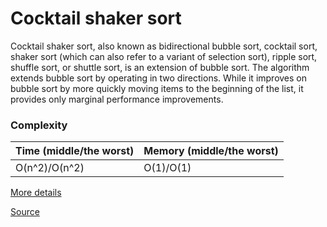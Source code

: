 # Cocktail shaker sort

Cocktail shaker sort, also known as bidirectional bubble sort, cocktail sort, shaker sort (which can also refer to a variant of selection sort), ripple sort, shuffle sort, or shuttle sort, is an extension of bubble sort. The algorithm extends bubble sort by operating in two directions. While it improves on bubble sort by more quickly moving items to the beginning of the list, it provides only marginal performance improvements.

### Complexity

| Time (middle/the worst) | Memory (middle/the worst) |
| ----------------------- | ------------------------- |
| O(n^2)/O(n^2)           | O(1)/O(1)                 |

[More details](https://en.wikipedia.org/wiki/Cocktail_shaker_sort)

[Source](cocktail-shaker-sort.ts#L4)
